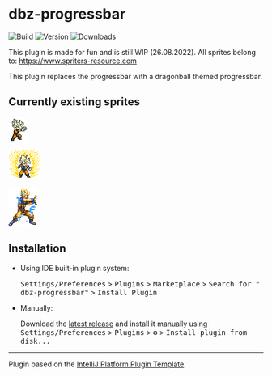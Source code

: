 # dbz-progressbar

![Build](https://github.com/egeinanc/dbz-progressbar/workflows/Build/badge.svg)
[![Version](https://img.shields.io/jetbrains/plugin/v/PLUGIN_ID.svg)](https://plugins.jetbrains.com/plugin/PLUGIN_ID)
[![Downloads](https://img.shields.io/jetbrains/plugin/d/PLUGIN_ID.svg)](https://plugins.jetbrains.com/plugin/PLUGIN_ID)

This plugin is made for fun and is still WIP (26.08.2022). All sprites belong to: https://www.spriters-resource.com

<!-- Plugin description -->
This plugin replaces the progressbar with a dragonball themed progressbar.

<!-- Plugin description end -->

## Currently existing sprites
![](src/main/resources/beams.gif)

![](src/main/resources/supersayjan.gif)

![](src/main/resources/load_kamehameha.gif)

## Installation

- Using IDE built-in plugin system:

  <kbd>Settings/Preferences</kbd> > <kbd>Plugins</kbd> > <kbd>Marketplace</kbd> > <kbd>Search for "
  dbz-progressbar"</kbd> >
  <kbd>Install Plugin</kbd>

- Manually:

  Download the [latest release](https://github.com/egeinanc/dbz-progressbar/releases/latest) and install it manually
  using
  <kbd>Settings/Preferences</kbd> > <kbd>Plugins</kbd> > <kbd>⚙️</kbd> > <kbd>Install plugin from disk...</kbd>

---
Plugin based on the [IntelliJ Platform Plugin Template][template].

[template]: https://github.com/JetBrains/intellij-platform-plugin-template
